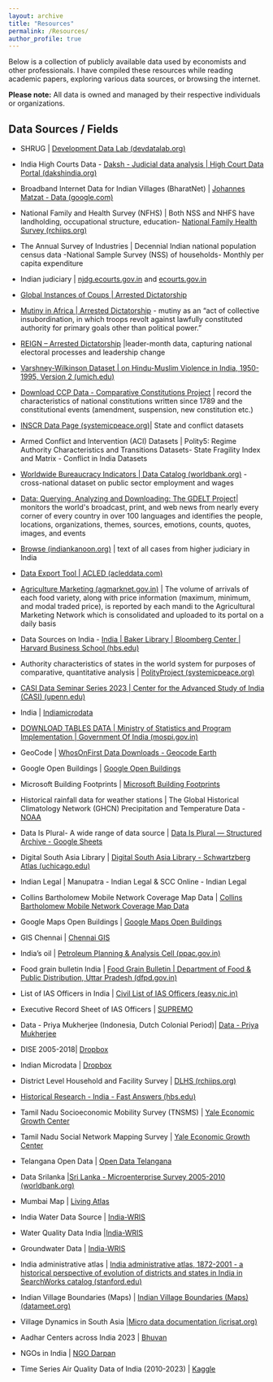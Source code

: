 ```yaml
---
layout: archive
title: "Resources"
permalink: /Resources/
author_profile: true
---
```


Below is a collection of publicly available data used by economists and other professionals. I have compiled these resources while reading academic papers, exploring various data sources, or browsing the internet.

**Please note:** All data is owned and managed by their respective individuals or organizations.

## Data Sources / Fields

- SHRUG | [Development Data Lab (devdatalab.org)](https://www.devdatalab.org/shrug_download/)
- India High Courts Data - [Daksh - Judicial data analysis | High Court Data Portal (dakshindia.org)](https://database.dakshindia.org/)
- Broadband Internet Data for Indian Villages (BharatNet) | [Johannes Matzat - Data (google.com)](https://sites.google.com/view/johannes-matzat/data)
- National Family and Health Survey (NFHS) | Both NSS and NHFS have landholding, occupational structure, education- [National Family Health Survey (rchiips.org)](http://rchiips.org/NFHS/index.shtml)
- The Annual Survey of Industries | Decennial Indian national population census data -National Sample Survey (NSS) of households- Monthly per capita expenditure
- Indian judiciary | [njdg.ecourts.gov.in](https://njdg.ecourts.gov.in/) and [ecourts.gov.in](http://www.ecourts.gov.in/)
- [Global Instances of Coups | Arrested Dictatorship](https://arresteddictatorship.com/coups/)
- [Mutiny in Africa | Arrested Dictatorship](https://arresteddictatorship.com/mutiny/) - mutiny as an “act of collective insubordination, in which troops revolt against lawfully constituted authority for primary goals other than political power.”
- [REIGN – Arrested Dictatorship](https://arresteddictatorship.com/reign/) |leader-month data, capturing national electoral processes and leadership change
- [Varshney-Wilkinson Dataset | on Hindu-Muslim Violence in India, 1950-1995, Version 2 (umich.edu)](https://www.icpsr.umich.edu/web/ICPSR/studies/4342/versions/V1)
- [Download CCP Data - Comparative Constitutions Project](https://comparativeconstitutionsproject.org/download-data/) | record the characteristics of national constitutions written since 1789 and the constitutional events (amendment, suspension, new constitution etc.)
- [INSCR Data Page (systemicpeace.org)](https://www.systemicpeace.org/inscrdata.html)| State and conflict datasets
- Armed Conflict and Intervention (ACI) Datasets | Polity5: Regime Authority Characteristics and Transitions Datasets- State Fragility Index and Matrix - Conflict in India Datasets
- [Worldwide Bureaucracy Indicators | Data Catalog (worldbank.org)](https://datacatalog.worldbank.org/search/dataset/0038132) - cross-national dataset on public sector employment and wages
- [Data: Querying, Analyzing and Downloading: The GDELT Project](https://www.gdeltproject.org/data.html#rawdatafiles)| monitors the world's broadcast, print, and web news from nearly every corner of every country in over 100 languages and identifies the people, locations, organizations, themes, sources, emotions, counts, quotes, images, and events
- [Browse (indiankanoon.org)](https://indiankanoon.org/browse/) |  text of all cases from higher judiciary in India
- [Data Export Tool | ACLED (acleddata.com)](https://acleddata.com/data-export-tool/)
- [Agriculture Marketing (agmarknet.gov.in)](http://agmarknet.gov.in/) |  The volume of arrivals of each food variety, along with price information (maximum, minimum, and modal traded price), is reported by each mandi to the Agricultural Marketing Network which is consolidated and uploaded to its portal on a daily basis
- Data Sources on India - [India | Baker Library | Bloomberg Center | Harvard Business School (hbs.edu)](https://www.library.hbs.edu/find/guides/india)
- Authority characteristics of states in the world system for purposes of comparative, quantitative analysis |  [PolityProject (systemicpeace.org)](https://www.systemicpeace.org/polityproject.html)
- [CASI Data Seminar Series 2023 | Center for the Advanced Study of India (CASI) (upenn.edu)](https://casi.sas.upenn.edu/events/data-seminar-series-2023)
- India | [Indiamicrodata](https://docs.google.com/spreadsheets/d/1VWzPJAtMl1_hMHUER4QA6HcV4mJaFrcjOtvxeCNo0nE/edit#gid=0)
- [DOWNLOAD TABLES DATA | Ministry of Statistics and Program Implementation | Government Of India (mospi.gov.in)](https://www.mospi.gov.in/download-tables-data)
- GeoCode | [WhosOnFirst Data Downloads - Geocode Earth](https://geocode.earth/data/whosonfirst/#IN)
- Google Open Buildings | [Google Open Buildings](https://sites.research.google/open-buildings/)
- Microsoft Building Footprints | [Microsoft Building Footprints](https://www.microsoft.com/en-us/maps/building-footprints)
- Historical rainfall data for weather stations | The Global Historical Climatology Network (GHCN) Precipitation and Temperature Data - [NOAA](http://www.ncdc.noaa.gov/oa/climate/research/ghcn/ghcn.html)

- Data Is Plural- A wide range of data source | [Data Is Plural — Structured Archive - Google Sheets](https://docs.google.com/spreadsheets/d/1wZhPLMCHKJvwOkP4juclhjFgqIY8fQFMemwKL2c64vk/edit#gid=0)
- Digital South Asia Library | [Digital South Asia Library - Schwartzberg Atlas (uchicago.edu)](https://dsal.uchicago.edu/reference/schwartzberg/)
- Indian Legal | Manupatra - Indian Legal & SCC Online - Indian Legal
- Collins Bartholomew Mobile Network Coverage Map Data | [Collins Bartholomew Mobile Network Coverage Map Data](https://www.collinsbartholomew.com/mobile-network-coverage-map-data/)
- Google Maps Open Buildings |  [Google Maps Open Buildings](https://mapsonair.withgoogle.com/events/how-gmp-is-helping-businesses-in-india?utm_source=fup-att&utm_medium=webinar&utm_campaign=FY23-Q3-global-Maps-onlineevent-er-GMP-how-GMP-helps-businesses-in-India-webinar&utm_content=september_webinar&mkt_tok=ODA4LUdKVy0zMTQAAAGOeM8vBSAJakj8vKBCnPc95oVdw450J8isajgfqFbv4p0GmyoXyhCToleaNMzjrM2s1DFEcZathiAAJ7SnZ-BDwAbjtzPofkLwc5xhGNMyHipG-9-WvmU)
- GIS Chennai | [Chennai GIS](https://gis.chennaicorporation.gov.in/server/rest/services/)
- India’s oil |  [Petroleum Planning & Analysis Cell (ppac.gov.in)](https://ppac.gov.in/)
- Food grain bulletin India | [Food Grain Bulletin | Department of Food & Public Distribution, Uttar Pradesh (dfpd.gov.in)](https://dfpd.gov.in/food-grain-bulletin.htm)
- List of IAS Officers in India | [Civil List of IAS Officers (easy.nic.in)](https://easy.nic.in/civilListIAS/)
- Executive Record Sheet of IAS Officers |  [SUPREMO](https://supremo.nic.in/persmin/supremohelp/KnowYourOfficerIas.htm)
- Data - Priya Mukherjee (Indonesia, Dutch Colonial Period)| [Data - Priya Mukherjee](http://priyamukherjee.com/data/)
- DISE 2005-2018| [Dropbox](https://www.dropbox.com/scl/fo/o3hes1ixfv3zhgrwung5x/h?rlkey=mnlzddqgf4qqvs22whst4sk6u&dl=0)
- Indian Microdata | [Dropbox](https://www.dropbox.com/scl/fo/o3hes1ixfv3zhgrwung5x/h?rlkey=mnlzddqgf4qqvs22whst4sk6u&dl=0)
- District Level Household and Facility Survey | [DLHS (rchiips.org)](http://rchiips.org/index.html)
- [Historical Research - India - Fast Answers (hbs.edu)](https://asklib.library.hbs.edu/faq/154144)
- Tamil Nadu Socioeconomic Mobility Survey (TNSMS) | [Yale Economic Growth Center](https://egc.yale.edu/data/egc-cmf-survey-tamil-nadu-india)
- Tamil Nadu Social Network Mapping Survey | [Yale Economic Growth Center](https://egc.yale.edu/data/tamil-nadu-social-network-mapping-survey)
- Telangana Open Data | [Open Data Telangana](https://data.telangana.gov.in/)
- Data Srilanka |[Sri Lanka - Microenterprise Survey 2005-2010 (worldbank.org)](https://microdata.worldbank.org/index.php/catalog/1243)
- Mumbai Map | [Living Atlas](https://livingatlas-dcdev.opendata.arcgis.com/datasets/67b75ea184424d20a657276251e164ea/explore?location=19.081055%2C72.878000%2C11.44)
- India Water Data Source | [India-WRIS](https://indiawris.gov.in/wris/#/home)
- Water Quality Data India |[India-WRIS](https://indiawris.gov.in/wris/#/nwmpdata)
- Groundwater Data | [India-WRIS](https://indiawris.gov.in/wris/#/GWResources)
- India administrative atlas | [India administrative atlas, 1872-2001 - a historical perspective of evolution of districts and states in India in SearchWorks catalog (stanford.edu)](https://searchworks.stanford.edu/view/6331424)
- Indian Village Boundaries (Maps) | [Indian Village Boundaries (Maps) (datameet.org)](http://projects.datameet.org/indian_village_boundaries/)
- Village Dynamics in South Asia |[Micro data documentation (icrisat.org)](https://vdsa.icrisat.org/vdsa-microdoc.aspx)
- Aadhar Centers across India 2023 | [Bhuvan](https://bhuvan-app3.nrsc.gov.in/aadhaar/https://github.com/devdattaT/Aadhar_centres/blob/main/UIDAI.geojson)
- NGOs in India | [NGO Darpan](https://ngodarpan.gov.in/index.php/home/statewise)
- Time Series Air Quality Data of India (2010-2023) | [Kaggle](https://www.kaggle.com/datasets/abhisheksjha/time-series-air-quality-data-of-india-2010-2023/data)
